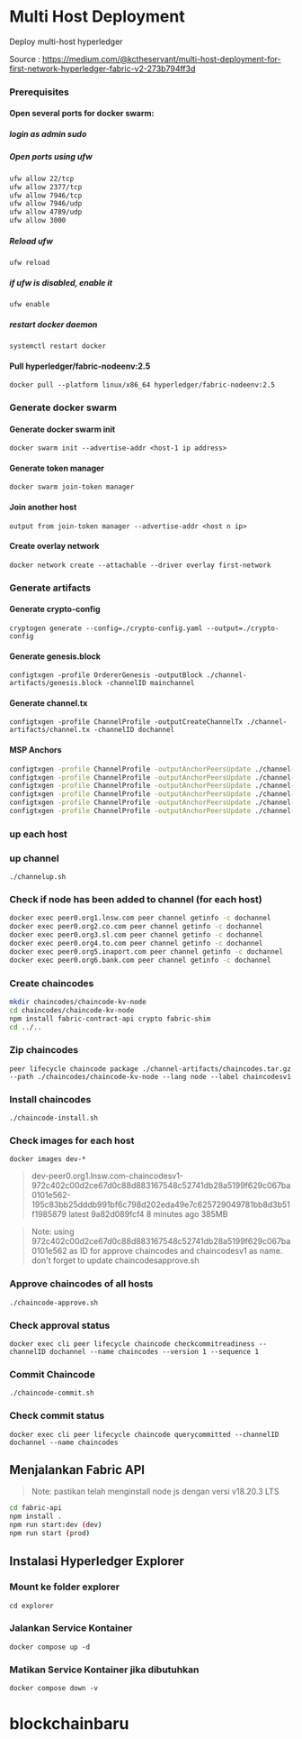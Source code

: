 # Multi Host Deployment
Deploy multi-host hyperledger 

Source : https://medium.com/@kctheservant/multi-host-deployment-for-first-network-hyperledger-fabric-v2-273b794ff3d

### Prerequisites
#### Open several ports for docker swarm:
##### login as admin sudo
##### Open ports using ufw  
```bash
ufw allow 22/tcp  
ufw allow 2377/tcp  
ufw allow 7946/tcp  
ufw allow 7946/udp  
ufw allow 4789/udp  
ufw allow 3000
```  
##### Reload ufw
`ufw reload`
##### if ufw is disabled, enable it
`ufw enable`
##### restart docker daemon
`systemctl restart docker`
#### Pull hyperledger/fabric-nodeenv:2.5
`docker pull --platform linux/x86_64 hyperledger/fabric-nodeenv:2.5`

### Generate docker swarm
#### Generate docker swarm init
`docker swarm init --advertise-addr <host-1 ip address>`
#### Generate token manager
`docker swarm join-token manager`
#### Join another host
`output from join-token manager --advertise-addr <host n ip>`
#### Create overlay network
`docker network create --attachable --driver overlay first-network`

### Generate artifacts
#### Generate crypto-config
`cryptogen generate --config=./crypto-config.yaml --output=./crypto-config`
#### Generate genesis.block
`configtxgen -profile OrdererGenesis -outputBlock ./channel-artifacts/genesis.block -channelID mainchannel`
#### Generate channel.tx
`configtxgen -profile ChannelProfile -outputCreateChannelTx ./channel-artifacts/channel.tx -channelID dochannel`
#### MSP Anchors
```bash
configtxgen -profile ChannelProfile -outputAnchorPeersUpdate ./channel-artifacts/Org1MSPanchors.tx -channelID dochannel -asOrg Org1MSP
configtxgen -profile ChannelProfile -outputAnchorPeersUpdate ./channel-artifacts/Org2MSPanchors.tx -channelID dochannel -asOrg Org2MSP
configtxgen -profile ChannelProfile -outputAnchorPeersUpdate ./channel-artifacts/Org3MSPanchors.tx -channelID dochannel -asOrg Org3MSP
configtxgen -profile ChannelProfile -outputAnchorPeersUpdate ./channel-artifacts/Org4MSPanchors.tx -channelID dochannel -asOrg Org4MSP
configtxgen -profile ChannelProfile -outputAnchorPeersUpdate ./channel-artifacts/Org5MSPanchors.tx -channelID dochannel -asOrg Org5MSP
configtxgen -profile ChannelProfile -outputAnchorPeersUpdate ./channel-artifacts/Org6MSPanchors.tx -channelID dochannel -asOrg Org6MSP
```
### up each host

### up channel
`./channelup.sh`

### Check if node has been added to channel (for each host)
```bash
docker exec peer0.org1.lnsw.com peer channel getinfo -c dochannel
docker exec peer0.org2.co.com peer channel getinfo -c dochannel
docker exec peer0.org3.sl.com peer channel getinfo -c dochannel
docker exec peer0.org4.to.com peer channel getinfo -c dochannel
docker exec peer0.org5.inaport.com peer channel getinfo -c dochannel
docker exec peer0.org6.bank.com peer channel getinfo -c dochannel
```

### Create chaincodes
```bash
mkdir chaincodes/chaincode-kv-node
cd chaincodes/chaincode-kv-node
npm install fabric-contract-api crypto fabric-shim
cd ../..
```
### Zip chaincodes

`peer lifecycle chaincode package ./channel-artifacts/chaincodes.tar.gz --path ./chaincodes/chaincode-kv-node --lang node --label chaincodesv1`
### Install chaincodes
`./chaincode-install.sh`

### Check images for each host
`docker images dev-*`
> dev-peer0.org1.lnsw.com-chaincodesv1-972c402c00d2ce67d0c88d883167548c52741db28a5199f629c067ba0101e562-195c83bb25dddb991bf6c798d202eda49e7c625729049781bb8d3b51f1985879   latest    9a82d089fcf4   8 minutes ago   385MB

> Note: using 972c402c00d2ce67d0c88d883167548c52741db28a5199f629c067ba0101e562 as ID for approve chaincodes and chaincodesv1 as name. don't forget to update chaincodesapprove.sh

### Approve chaincodes of all hosts
`./chaincode-approve.sh`

### Check approval status
`docker exec cli peer lifecycle chaincode checkcommitreadiness --channelID dochannel --name chaincodes --version 1 --sequence 1`

### Commit Chaincode
`./chaincode-commit.sh`

### Check commit status
`docker exec cli peer lifecycle chaincode querycommitted --channelID dochannel --name chaincodes`

## Menjalankan Fabric API
> Note: pastikan telah menginstall node js dengan versi v18.20.3 LTS
```bash
cd fabric-api
npm install .
npm run start:dev (dev)
npm run start (prod)
```

## Instalasi Hyperledger Explorer
### Mount ke folder explorer
`cd explorer`
### Jalankan Service Kontainer
`docker compose up -d`
### Matikan Service Kontainer jika dibutuhkan
`docker compose down -v`
# blockchainbaru
